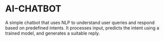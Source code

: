 # AI-CHATBOT
A simple chatbot that uses NLP to understand user queries and respond based on predefined intents. It processes input, predicts the intent using a trained model, and generates a suitable reply.
